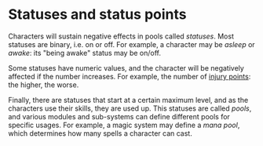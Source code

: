# Statuses and status points

Characters will sustain negative effects in pools called *statuses*. Most statuses are binary,
i.e. on or off. For example, a character may be *asleep* or *awake*: its "being awake" status may
be on/off.

Some statuses have numeric values, and the character will be negatively affected if the number
increases. For example, the number of [injury points](#wounds):
the higher, the worse.

Finally, there are statuses that start at a certain maximum level, and as the characters use 
their skills, they are used up. This statuses are called *pools*, and various modules and 
sub-systems can define different pools for specific usages. For example, a magic system may
define a *mana pool*, which determines how many spells a character can cast.

